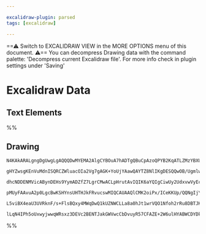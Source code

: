 ```yaml
---

excalidraw-plugin: parsed
tags: [excalidraw]

---
```

==⚠  Switch to EXCALIDRAW VIEW in the MORE OPTIONS menu of this document. ⚠== You can decompress Drawing data with the command palette: 'Decompress current Excalidraw file'. For more info check in plugin settings under 'Saving'


# Excalidraw Data
## Text Elements
%%
## Drawing
```compressed-json
N4KAkARALgngDgUwgLgAQQQDwMYEMA2AlgCYBOuA7hADTgQBuCpAzoQPYB2KqATLZMzYBXUtiRoIACyhQ4zZAHoFAc0JRJQgEYA6bGwC2CgF7N6hbEcK4OCtptbErHALRY8RMpWdx8Q1TdIEfARcZgRmBShcZQUebQAWbQBGGjoghH0EDihmbgBtcDBQMBKIEm4IAElsAHEAGSEALRqYVJLIWEQKqCwoNtLMbmcAZiSADm0eAFZ+Uta0ZynEsfjh

gHYZwsgKEnVuMdnISQRCZWluacOIa2Vg7gAGK+YoUjYAawQAYTZ8NlIKgDESQQwOB/Ugmlw2DeyleQg4xG+v3+Ehe1mYcFwgWy4IgADNCPh8ABlWB3CSCDy456vD4AdV2kguTxe7wQpJg5PQlPKVzhZw44VyaCSVzYmOwanmqCS90eWwgsOEcEqxGFqDyAF0rnjyJlVdwOEIiVdCAisBVcPdcXCEYLmOqjSaFWEEMRuEkAJye+JrMb3HhrNZXRgs

dhcNDDENMVicABynDEHs9YymADZfZ7LgrCMwACLpHrutAvIQIK6aYQIgCiwUy2UdxvwVyEcGIuCLHrWPBTabGwym629VyIHDehqbI7Y0Ld3DxBDCVx6mD6EhtlAAKr0Kri8ZwoMTCEZxLx5e18fuAGK4fSE6Wbc/LqAAQSIygj6GCeL60dIUHMBCvqcH7QOKuJ6NkuBmkwBpoE6zYKn8pxmgQW4rjuVy4EIUBsAASuER4nqW5YKqOCAABInGcq4y

pMUyFAAvuA2p0LgcBwKSHYnsUHTHJkFRvucswMIQCAUAAQlCMK2oiPx/ICeKKUp/QQNgIjYlAlQ9PopK0l8ckougQIgiZKlqaQGlaRkknQkq8Kyci3TkBwGJYlkP6FKp6nuVZ+iXoSJJkieEA8u6wnmZZ2m6WyDLEHsaB8J5EU+VFrIfByXIhT8vJJd52S+bhwgCkKHrhXlmnaQA8hKUoenKZUWSlGSXleN53twD6QMl+XaS12SHseFxnl15W+Wh

L5viBX4eaU3UVRknF/s+FlsBQxy4MWqDwQ1kUZNWCLLa8a0hJt1wrVQO1Nfoh2rRu8DBTJKnMNgrxEgAGtw8TetoGzCc9r34AAmtwwz3EkyTptmpRGGwBjcDxkD0AQZYeoxl09RkhX2fa6oQI9wmwiQA0njww2KqQRM9HAHUExTxAALJsMQCD7bgmjBJt874IunmEw58loAjEDiT8p0Ap8noSxLuL4coxpYoC1Z5krSsQGjuWNf1aUINV/6cI2zq

lLqN4IPh5oUxwyjwwqWRsxz3DEVc2BENTJakGWVwcCbDvuyR57CFAZE+2W6ulHYABWCDYDkxJe3AjPM6z7OzmgXM86UUL/owG6w/g1uPvdFRhME0fhuBQjPAYd1dHBk6kdOHycwufulPgoQvqX2e5xORKMeADH8PihLhPDTEMUAA
```
%%